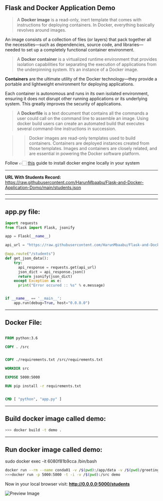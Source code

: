 ## **Flask and Docker Application Demo**

> A **Docker image** is a read-only, inert template that comes with instructions for deploying containers. In Docker, everything basically revolves around images.

An image consists of a collection of files (or layers) that pack together all the necessities—such as dependencies, source code, and libraries—needed to set up a completely functional container environment.

> A **Docker container** is a virtualized runtime environment that provides isolation capabilities for separating the execution of applications from the underpinning system. It’s an instance of a Docker image.

**Containers** are the ultimate utility of the Docker technology—they provide a portable and lightweight environment for deploying applications.

Each container is autonomous and runs in its own isolated environment, ensuring it does not disrupt other running applications or its underlying system. This greatly improves the security of applications.


> A **Dockerfile** is a text document that contains all the commands a user could call on the command line to assemble an image. Using docker build users can create an automated build that executes several command-line instructions in succession.

>> Docker images are read-only templates used to build containers. Containers are deployed instances created from those templates. Images and containers are closely related, and are essential in powering the Docker software platform.

Follow 👉🏻 [this](https://docs.docker.com/engine/install/) guide to install docker engine locally in your system

---

**URL With Students  Record:** https://raw.githubusercontent.com/HarunMbaabu/Flask-and-Docker-Application-Domo/main/students.json  

---

--- 
**app.py file:**
---
```python 
import requests
from flask import Flask, jsonify

app = Flask(__name__)

api_url = "https://raw.githubusercontent.com/HarunMbaabu/Flask-and-Docker-Application-Domo/main/students.json"

@app.route("/students")
def get_json_data():
    try:
      api_response = requests.get(api_url)
      json_dict = api_response.json()
      return jsonify(json_dict)
    except Exception as e:
      print("Error occured :: %s" % e.message) 


if __name__ == '__main__':
    app.run(debug=True, host="0.0.0.0")    

```

---
Docker File:
---

```dockerfile

FROM python:3.6

COPY . /src


COPY ./requirements.txt /src/requirements.txt

WORKDIR src

EXPOSE 5000:5000

RUN pip install -r requirements.txt


CMD [ "python", "app.py" ]
```

---
**Build docker image called demo:** 
---

```bash
>>> docker build -t demo .  
```

---
**Run docker image called demo:** 
---
sudo docker exec -it 6080f81b9cca  /bin/bash
```bash
docker run --rm --name conda01 -v /$(pwd):/app/data -v /$(pwd)/greetings.txt:/app/data/greetings.txt jjpan/geopandastest
>>>docker run -p 5000:5000 -t -i -v /$(pwd):/src demo  
```

Now in your local browser visit:   **http://0.0.0.0:5000/students** 


![Preview Image](https://github.com/HarunMbaabu/Flask-and-Docker-Application-Domo/blob/main/src/Screenshot%202021-08-17%20at%2012.40.34.png?raw=true)


